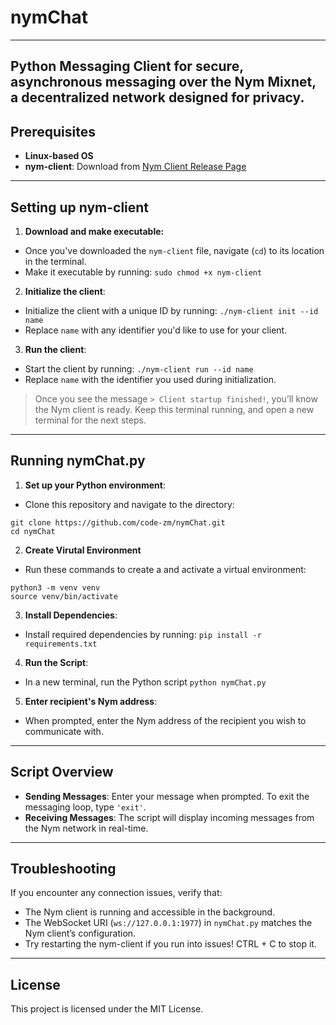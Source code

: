 # nymChat
---
Python Messaging Client for secure, asynchronous messaging over the Nym Mixnet, a decentralized network designed for privacy.
---
## Prerequisites

- **Linux-based OS**
- **nym-client**: Download from [Nym Client Release Page](https://github.com/nymtech/nym/releases/tag/nym-binaries-v2024.12-aero)
---
## Setting up nym-client

1. **Download and make executable:**
- Once you've downloaded the `nym-client` file, navigate (`cd`) to its location in the terminal.
- Make it executable by running: `sudo chmod +x nym-client`

2. **Initialize the client**:
- Initialize the client with a unique ID by running:  `./nym-client init --id name` 
- Replace `name` with any identifier you'd like to use for your client.

3. **Run the client**:
- Start the client by running: `./nym-client run --id name`
- Replace `name` with the identifier you used during initialization.
> Once you see the message `> Client startup finished!`, you’ll know the Nym client is ready. Keep this terminal running, and open a new terminal for the next steps.
---
## Running nymChat.py

1. **Set up your Python environment**:
- Clone this repository and navigate to the directory:
```
git clone https://github.com/code-zm/nymChat.git
cd nymChat
```

2. **Create Virutal Environment**
- Run these commands to create a and activate a virtual environment:
```
python3 -m venv venv
source venv/bin/activate
```

3. **Install Dependencies**:
- Install required dependencies by running: `pip install -r requirements.txt`

4. **Run the Script**:
- In a new terminal, run the Python script `python nymChat.py`

5. **Enter recipient's Nym address**:
- When prompted, enter the Nym address of the recipient you wish to communicate with.
---
## Script Overview

- **Sending Messages**: Enter your message when prompted. To exit the messaging loop, type `'exit'`.
- **Receiving Messages**: The script will display incoming messages from the Nym network in real-time.
---
## Troubleshooting

If you encounter any connection issues, verify that:

- The Nym client is running and accessible in the background.
- The WebSocket URI (`ws://127.0.0.1:1977`) in `nymChat.py` matches the Nym client’s configuration.
- Try restarting the nym-client if you run into issues! CTRL + C to stop it. 
---
## License
This project is licensed under the MIT License.

